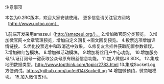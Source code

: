 注意事项

本包为0.2RC版本，欢迎大家安装使用。
更多信息请关注官方网站（http://www.uctoo.com）

1.前端开发采用amazeui（http://amazeui.org/）。
2.增加微官网分类预览。
3.增加微官网->文章管理预览，增加自定义回复->图文回复预览。
4.投票选项增加详情链接。
5.优化投票选中和取消选中效果。
6.修复友言插件获取配置参数错误。
7.增加微红包模块。
8.增加微活动模块。
9.增加粉丝用户中心功能。
10.增加服务号/认证订阅号一键获取公众号原有粉丝信息功能。
11.加入微信JS SDK。
12.集成地图数据类型。http://www.topthink.com/topic/2783.html
13.集成SocketLog,方便调试。https://github.com/luofei614/SocketLog
14.增加微预约，微商城模块。
15.加入微信支付。